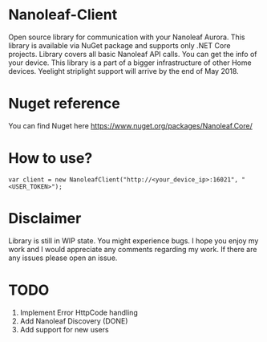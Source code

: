 # Nanoleaf-Client

Open source library for communication with your Nanoleaf Aurora.
This library is available via NuGet package and supports only .NET Core projects. Library covers all basic Nanoleaf API calls. You can get the info of your device. This library is a part of a bigger infrastructure of other Home devices. Yeelight striplight support will arrive by the end of May 2018.

# Nuget reference

You can find Nuget here https://www.nuget.org/packages/Nanoleaf.Core/

# How to use?

```
var client = new NanoleafClient("http://<your_device_ip>:16021", "<USER_TOKEN>");
```

# Disclaimer

Library is still in WIP state. You might experience bugs.
I hope you enjoy my work and I would appreciate any comments regarding my work.
If there are any issues please open an issue.

# TODO

1. Implement Error HttpCode handling
2. Add Nanoleaf Discovery (DONE)
3. Add support for new users
